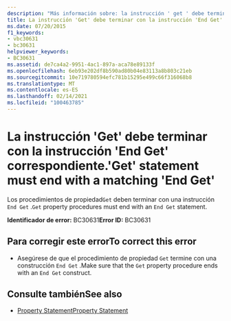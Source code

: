 ```yaml
---
description: "Más información sobre: la instrucción ' get ' debe terminar con la instrucción ' end get ' correspondiente"
title: La instrucción 'Get' debe terminar con la instrucción 'End Get' correspondiente.
ms.date: 07/20/2015
f1_keywords:
- vbc30631
- bc30631
helpviewer_keywords:
- BC30631
ms.assetid: de7ca4a2-9951-4ac1-897a-aca78e89133f
ms.openlocfilehash: 6eb93e202df8b590ad80b04e83113a8b803c21eb
ms.sourcegitcommit: 10e719780594efc781b15295e499c66f316068b8
ms.translationtype: MT
ms.contentlocale: es-ES
ms.lasthandoff: 02/14/2021
ms.locfileid: "100463785"
---
```

# <a name="get-statement-must-end-with-a-matching-end-get"></a><span data-ttu-id="b8188-103">La instrucción 'Get' debe terminar con la instrucción 'End Get' correspondiente.</span><span class="sxs-lookup"><span data-stu-id="b8188-103">'Get' statement must end with a matching 'End Get'</span></span>

<span data-ttu-id="b8188-104">Los procedimientos de propiedad`Get` deben terminar con una instrucción `End Get` .</span><span class="sxs-lookup"><span data-stu-id="b8188-104">`Get` property procedures must end with an `End Get` statement.</span></span>  
  
 <span data-ttu-id="b8188-105">**Identificador de error:** BC30631</span><span class="sxs-lookup"><span data-stu-id="b8188-105">**Error ID:** BC30631</span></span>  
  
## <a name="to-correct-this-error"></a><span data-ttu-id="b8188-106">Para corregir este error</span><span class="sxs-lookup"><span data-stu-id="b8188-106">To correct this error</span></span>  
  
- <span data-ttu-id="b8188-107">Asegúrese de que el procedimiento de propiedad `Get` termine con una construcción `End Get` .</span><span class="sxs-lookup"><span data-stu-id="b8188-107">Make sure that the `Get` property procedure ends with an `End Get` construct.</span></span>  
  
## <a name="see-also"></a><span data-ttu-id="b8188-108">Consulte también</span><span class="sxs-lookup"><span data-stu-id="b8188-108">See also</span></span>

- [<span data-ttu-id="b8188-109">Property Statement</span><span class="sxs-lookup"><span data-stu-id="b8188-109">Property Statement</span></span>](../language-reference/statements/property-statement.md)
